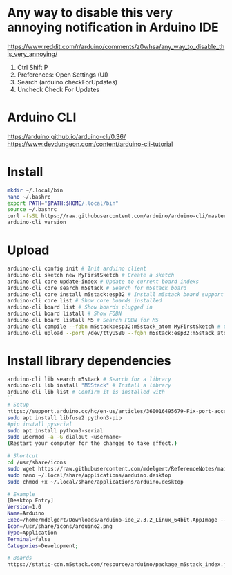 # Any way to disable this very annoying notification in Arduino IDE
https://www.reddit.com/r/arduino/comments/z0whsa/any_way_to_disable_this_very_annoying/
1. Ctrl Shift P
2. Preferences: Open Settings (UI)
3. Search (arduino.checkForUpdates)
4. Uncheck Check For Updates

# Arduino CLI
https://arduino.github.io/arduino-cli/0.36/
https://www.devdungeon.com/content/arduino-cli-tutorial

# Install
```bash
mkdir ~/.local/bin
nano ~/.bashrc
export PATH="$PATH:$HOME/.local/bin"
source ~/.bashrc
curl -fsSL https://raw.githubusercontent.com/arduino/arduino-cli/master/install.sh | BINDIR=~/.local/bin sh
arduino-cli version
```

# Upload
```bash
arduino-cli config init # Init arduino client
arduino-cli sketch new MyFirstSketch # Create a sketch
arduino-cli core update-index # Update to current board indexs
arduino-cli core search m5stack # Search for m5stack board
arduino-cli core install m5stack:esp32 # Install m5stack board support
arduino-cli core list # Show core boards installed
arduino-cli board list # Show boards plugged in
arduino-cli board listall # Show FQBN
arduino-cli board listall M5 # Search FQBN for M5
arduino-cli compile --fqbn m5stack:esp32:m5stack_atom MyFirstSketch # Compile a sketch
arduino-cli upload --port /dev/ttyUSB0 --fqbn m5stack:esp32:m5stack_atom MyFirstSketch # Upload a sketch
```

# Install library dependencies
```bash
arduino-cli lib search m5stack # Search for a library 
arduino-cli lib install "M5Stack" # Install a library
arduino-cli lib list # Confirm it is installed with
``
# Setup
https://support.arduino.cc/hc/en-us/articles/360016495679-Fix-port-access-on-Linux
sudo apt install libfuse2 python3-pip
#pip install pyserial
sudo apt install python3-serial
sudo usermod -a -G dialout <username>
(Restart your computer for the changes to take effect.)

# Shortcut
cd /usr/share/icons
sudo wget https://raw.githubusercontent.com/mdelgert/ReferenceNotes/main/arduino2.png
sudo nano ~/.local/share/applications/arduino.desktop
sudo chmod +x ~/.local/share/applications/arduino.desktop

# Example
[Desktop Entry]
Version=1.0
Name=Arduino
Exec=/home/mdelgert/Downloads/arduino-ide_2.3.2_Linux_64bit.AppImage --no-sandbox
Icon=/usr/share/icons/arduino2.png
Type=Application
Terminal=false
Categories=Development;

# Boards
https://static-cdn.m5stack.com/resource/arduino/package_m5stack_index.json